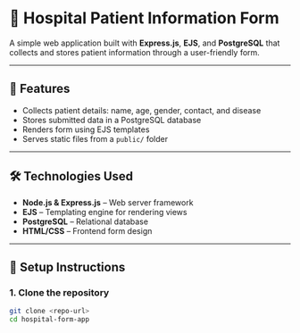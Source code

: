 # 🏥 Hospital Patient Information Form

A simple web application built with **Express.js**, **EJS**, and **PostgreSQL** that collects and stores patient information through a user-friendly form.

---

## 🚀 Features

- Collects patient details: name, age, gender, contact, and disease
- Stores submitted data in a PostgreSQL database
- Renders form using EJS templates
- Serves static files from a `public/` folder

---

## 🛠️ Technologies Used

- **Node.js & Express.js** – Web server framework
- **EJS** – Templating engine for rendering views
- **PostgreSQL** – Relational database
- **HTML/CSS** – Frontend form design

---

## 🧾 Setup Instructions

### 1. Clone the repository

```bash
git clone <repo-url>
cd hospital-form-app

